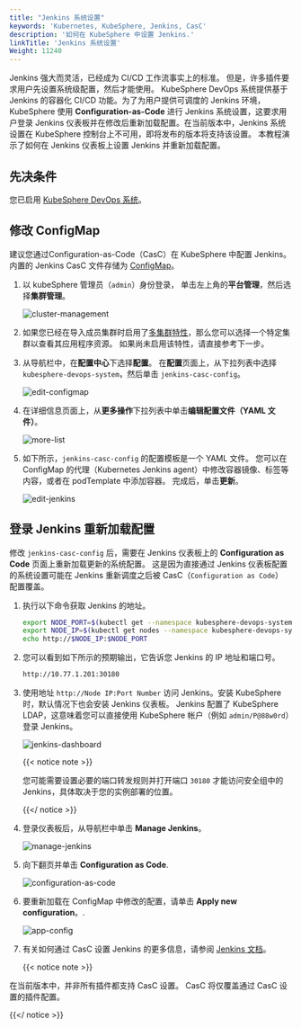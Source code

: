 ```yaml
---
title: "Jenkins 系统设置"
keywords: 'Kubernetes, KubeSphere, Jenkins, CasC'
description: '如何在 KubeSphere 中设置 Jenkins.'
linkTitle: 'Jenkins 系统设置'
Weight: 11240
---
```


Jenkins 强大而灵活，已经成为 CI/CD 工作流事实上的标准。 但是，许多插件要求用户先设置系统级配置，然后才能使用。
KubeSphere DevOps 系统提供基于 Jenkins 的容器化 CI/CD 功能。为了为用户提供可调度的 Jenkins 环境，KubeSphere 使用 **Configuration-as-Code** 进行 Jenkins 系统设置，这要求用户登录 Jenkins 仪表板并在修改后重新加载配置。在当前版本中，Jenkins 系统设置在 KubeSphere 控制台上不可用，即将发布的版本将支持该设置。
本教程演示了如何在 Jenkins 仪表板上设置 Jenkins 并重新加载配置。

## 先决条件

您已启用 [KubeSphere DevOps 系统](../../../pluggable-components/devops/)。

## 修改 ConfigMap

建议您通过Configuration-as-Code（CasC）在 KubeSphere 中配置 Jenkins。 内置的 Jenkins CasC 文件存储为 [ConfigMap](../../../project-user-guide/configuration/configmaps/)。

1. 以 kubeSphere 管理员（`admin`）身份登录， 单击左上角的**平台管理**，然后选择**集群管理**。

   ![cluster-management](/images/docs/devops-user-guide-zh/using-devops-zh/jenkins-system-settings-zh/cluster-management.png)

2. 如果您已经在导入成员集群时启用了[多集群特性](../../../multicluster-management)，那么您可以选择一个特定集群以查看其应用程序资源。 如果尚未启用该特性，请直接参考下一步。

3. 从导航栏中，在**配置中心**下选择**配置**。 在**配置**页面上，从下拉列表中选择 `kubesphere-devops-system`，然后单击 `jenkins-casc-config`。

   ![edit-configmap](/images/docs/devops-user-guide-zh/using-devops-zh/jenkins-system-settings-zh/edit-configmap.png)

4. 在详细信息页面上，从**更多操作**下拉列表中单击**编辑配置文件（YAML 文件）**。

   ![more-list](/images/docs/devops-user-guide-zh/using-devops-zh/jenkins-system-settings-zh/more-list.png)

5. 如下所示，`jenkins-casc-config` 的配置模板是一个 YAML 文件。 您可以在 ConfigMap 的代理（Kubernetes Jenkins agent）中修改容器镜像、标签等内容，或者在 podTemplate 中添加容器。 完成后，单击**更新**。

   ![edit-jenkins](/images/docs/devops-user-guide-zh/using-devops-zh/jenkins-system-settings-zh/edit-jenkins.png)

## 登录 Jenkins 重新加载配置

修改 `jenkins-casc-config` 后，需要在 Jenkins 仪表板上的 **Configuration as Code** 页面上重新加载更新的系统配置。 这是因为直接通过 Jenkins 仪表板配置的系统设置可能在 Jenkins 重新调度之后被 CasC（`Configuration as Code`） 配置覆盖。

1. 执行以下命令获取 Jenkins 的地址。

   ```bash
   export NODE_PORT=$(kubectl get --namespace kubesphere-devops-system -o jsonpath="{.spec.ports[0].nodePort}" services ks-jenkins)
   export NODE_IP=$(kubectl get nodes --namespace kubesphere-devops-system -o jsonpath="{.items[0].status.addresses[0].address}")
   echo http://$NODE_IP:$NODE_PORT
   ```

2. 您可以看到如下所示的预期输出，它告诉您 Jenkins 的 IP 地址和端口号。

   ```bash
   http://10.77.1.201:30180
   ```

3. 使用地址 `http://Node IP:Port Number` 访问 Jenkins。安装 KubeSphere 时，默认情况下也会安装 Jenkins 仪表板。 Jenkins 配置了 KubeSphere LDAP，这意味着您可以直接使用 KubeSphere 帐户（例如 `admin/P@88w0rd`）登录 Jenkins。

   ![jenkins-dashboard](/images/docs/devops-user-guide-zh/using-devops-zh/jenkins-system-settings-zh/jenkins-dashboard.png)

   {{< notice note >}}

   您可能需要设置必要的端口转发规则并打开端口 `30180` 才能访问安全组中的 Jenkins，具体取决于您的实例部署的位置。

   {{</ notice >}}

4. 登录仪表板后，从导航栏中单击 **Manage Jenkins**。

   ![manage-jenkins](/images/docs/devops-user-guide-zh/using-devops-zh/jenkins-system-settings-zh/manage-jenkins.png)

5. 向下翻页并单击 **Configuration as Code**.

   ![configuration-as-code](/images/docs/devops-user-guide-zh/using-devops-zh/jenkins-system-settings-zh/configuration-as-code.png)

6. 要重新加载在 ConfigMap 中修改的配置，请单击 **Apply new configuration**。.

   ![app-config](/images/docs/devops-user-guide-zh/using-devops-zh/jenkins-system-settings-zh/app-config.png)

7. 有关如何通过 CasC 设置 Jenkins 的更多信息，请参阅 [Jenkins 文档](https://github.com/jenkinsci/configuration-as-code-plugin)。

   {{< notice note >}}

在当前版本中，并非所有插件都支持 CasC 设置。 CasC 将仅覆盖通过 CasC 设置的插件配置。

   {{</ notice >}}